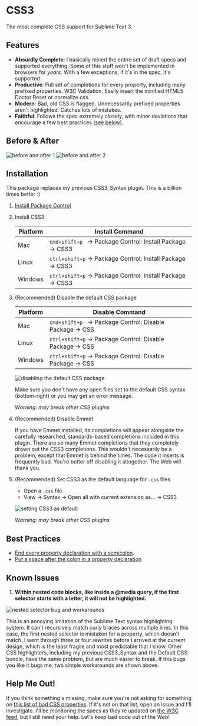CSS3
====

The most complete CSS support for Sublime Text 3.

## Features

* __Absurdly Complete__: I basically mined the entire set of draft specs
  and supported everything. Some of this stuff won't be implemented in browsers
  for *years*. With a few exceptions, if it's in the spec, it's supported.
* __Productive__: Full set of completions for every property, including many
  prefixed properties. W3C Validation. Easily insert the minified HTML5 Doctor
  Reset or normalize.css.
* __Modern__: Bad, old CSS is flagged. Unnecessarily prefixed properties aren't
  highlighted. Catches lots of mistakes.
* __Faithful__: Follows the spec extremely closely, with minor deviations that
  encourage a few best practices ([see below](https://github.com/y0ssar1an/CSS3#best-practices)).

## Before & After

![before and after 1](https://github.com/y0ssar1an/CSS3/raw/dev/screenshots/before_and_after1.png)
![before and after 2](https://github.com/y0ssar1an/CSS3/raw/dev/screenshots/before_and_after2.png)

## Installation

This package replaces my previous CSS3_Syntax plugin. This is a billion times
better :)

1. [Install Package Control](https://sublime.wbond.net/installation)
2. Install CSS3

    | Platform | Install Command                                                      |
    | -------- | -------------------------------------------------------------------- |
    | Mac      | `cmd+shift+p`&nbsp;&nbsp; → Package Control: Install Package → CSS3  |
    | Linux    | `ctrl+shift+p` → Package Control: Install Package → CSS3             |
    | Windows  | `ctrl+shift+p` → Package Control: Install Package → CSS3             |

3. (Recommended) Disable the default CSS package

    | Platform | Disable Command                                                      |
    | -------- | -------------------------------------------------------------------- |
    | Mac      | `cmd+shift+p`&nbsp;&nbsp; → Package Control: Disable Package → CSS   |
    | Linux    | `ctrl+shift+p` → Package Control: Disable Package → CSS              |
    | Windows  | `ctrl+shift+p` → Package Control: Disable Package → CSS              |

    ![disabling the default CSS package](https://github.com/y0ssar1an/CSS3/raw/dev/screenshots/disable_default.gif)

    Make sure you don't have any open files set to the default CSS syntax (bottom-right)
    or you may get an error message.

    *Warning: may break other CSS plugins*

4. (Recommended) Disable Emmet

    If you have Emmet installed, its completions will appear alongside the
    carefully researched, standards-based completions included in this plugin.
    There are so many Emmet completions that they completely drown out the CSS3
    completions. This wouldn't necessarily be a problem, except that Emmet is
    behind the times. The code it inserts is frequently bad. You're better off
    disabling it altogether. The Web will thank you.

5. (Recommended) Set CSS3 as the default language for `.css` files
    * Open a `.css` file.
    * View → Syntax → Open all with current extension as... → CSS3

    ![setting CSS3 as default](https://github.com/y0ssar1an/CSS3/raw/dev/screenshots/set_default.gif)

    *Warning: may break other CSS plugins*

## Best Practices

* [End every property declaration with a semicolon](http://google-styleguide.googlecode.com/svn/trunk/htmlcssguide.xml?showone=Declaration_Stops#Declaration_Stops).
* [Put a space after the colon in a property declaration](http://google-styleguide.googlecode.com/svn/trunk/htmlcssguide.xml?showone=Property_Name_Stops#Property_Name_Stops)

## Known Issues

1. __Within nested code blocks, like inside a @media query, if the first
selector starts with a letter, it will not be highlighted.__

![nested selector bug and workarounds](https://github.com/y0ssar1an/CSS3/raw/dev/screenshots/nested_selector_bug.png)

This is an annoying limitation of the Sublime Text syntax highlighting
system. It can't recursively match curly braces across multiple lines. In
this case, the first nested selector is mistaken for a property, which
doesn't match. I went through three or four rewrites before I arrived at the
current design, which is the least fragile and most predictable that I know.
Other CSS highlighters, including my previous CSS3_Syntax and the Default CSS
bundle, have the same problem, but are much easier to break. If this bugs you
like it bugs me, two simple workarounds are shown above.

## Help Me Out!

If you think something's missing, make sure you're not asking for something
on [this list of bad CSS properties](https://gist.github.com/y0ssar1an/bb95223148e486acbe7a#file-bad_css).
If it's not on that list, open an issue and I'll investigate. I'll be monitoring
the specs as they're updated on [the W3C feed](http://www.w3.org/Style/CSS/current-work.en.html),
but I still need your help. Let's keep bad code out of the Web!
